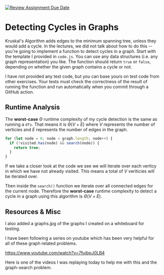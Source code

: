 [![Review Assignment Due Date](https://classroom.github.com/assets/deadline-readme-button-24ddc0f5d75046c5622901739e7c5dd533143b0c8e959d652212380cedb1ea36.svg)](https://classroom.github.com/a/3yAkp-x3)

# Detecting Cycles in Graphs

Kruskal's Algorithm adds edges to the minimum spanning tree, unless they would
add a cycle. In the lectures, we did not talk about how to do this -- you're
going to implement a function to detect cycles in a graph. Start with the
template I provided in `code.js`. You can use any data structures (i.e. any
graph representation) you like. The function should return `true` or `false`,
depending on whether the given graph contains a cycle or not.

I have not provided any test code, but you can base yours on test code from
other exercises. Your tests must check the correctness of the result of running
the function and run automatically when you commit through a GitHub action.

## Runtime Analysis

The **worst-case** $\Theta$ runtime complexity of my cycle detection is the same as running a `dfs`. That means it is $\Theta(V + E)$ where $V$ represents the number of verticies and $E$ represents the number of edges in the graph.

```js
for (let node = 0; node < graph.length; node++) {
  if (!visited.has(node) && search(node)) {
    return true;
  }
}
```

If we take a closer look at the code we see we will iterate over each verticy in which we have not already visited. This means a total of $V$ veriticies will be iterated over.

Then inside the `search()` function we iterate over all connected edges for the current node. Therefore the **worst-case** runtime complexity to detect a cycle in a graph using this algorithm is $\Theta(V + E)$.

## Resources & Misc

I also added a graphs.jpg of the graphs I created on a whiteboard for testing.

I have been following a series on youtube which has been very helpful for all of these graph related problems. 

https://www.youtube.com/watch?v=7fujbpJ0LB4

Here is one of the videos I was replaying today to help me with this and the graph-search problem.
